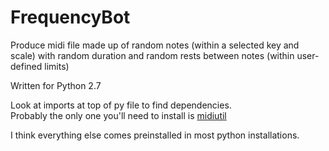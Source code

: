 # FrequencyBot
Produce midi file made up of random notes (within a selected key and scale) with random duration and random rests between notes (within user-defined limits)


Written for Python 2.7


Look at imports at top of py file to find dependencies.    
Probably the only one you'll need to install is [midiutil](https://code.google.com/p/midiutil/)

I think everything else comes preinstalled in most python installations. 
